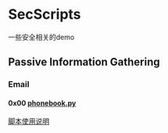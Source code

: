 # SecScripts
一些安全相关的demo

## Passive Information Gathering

### Email

#### 0x00 [phonebook.py](./0_passive_information_gathering/email/phonebook.py)

[脚本使用说明](./0_passive_information_gathering/email/phonebook.md)
